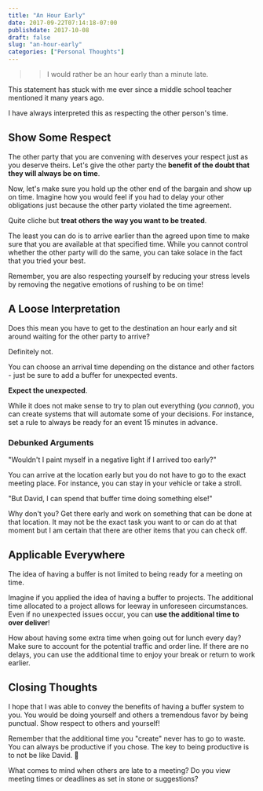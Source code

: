 ```yaml
---
title: "An Hour Early"
date: 2017-09-22T07:14:18-07:00
publishdate: 2017-10-08
draft: false
slug: "an-hour-early"
categories: ["Personal Thoughts"]
---
```


>> I would rather be an hour early than a minute late.

This statement has stuck with me ever since a middle school teacher mentioned it many years ago.

<!--more-->

I have always interpreted this as respecting the other person's time.

## Show Some Respect

The other party that you are convening with deserves your respect just as you deserve theirs. Let's give the other party the **benefit of the doubt that they will always be on time**.

Now, let's make sure you hold up the other end of the bargain and show up on time. Imagine how you would feel if you had to delay your other obligations just because the other party violated the time agreement.

Quite cliche but **treat others the way you want to be treated**.

The least you can do is to arrive earlier than the agreed upon time to make sure that you are available at that specified time. While you cannot control whether the other party will do the same, you can take solace in the fact that you tried your best.

Remember, you are also respecting yourself by reducing your stress levels by removing the negative emotions of rushing to be on time!

## A Loose Interpretation

Does this mean you have to get to the destination an hour early and sit around waiting for the other party to arrive?

Definitely not.

You can choose an arrival time depending on the distance and other factors - just be sure to add a buffer for unexpected events.

**Expect the unexpected**.

While it does not make sense to try to plan out everything (*you cannot*), you can create systems that will automate some of your decisions. For instance, set a rule to always be ready for an event 15 minutes in advance.

### Debunked Arguments

"Wouldn't I paint myself in a negative light if I arrived too early?"

You can arrive at the location early but you do not have to go to the exact meeting place. For instance, you can stay in your vehicle or take a stroll.

"But David, I can spend that buffer time doing something else!"

Why don't you? Get there early and work on something that can be done at that location. It may not be the exact task you want to or can do at that moment but I am certain that there are other items that you can check off.

## Applicable Everywhere

The idea of having a buffer is not limited to being ready for a meeting on time.

Imagine if you applied the idea of having a buffer to projects. The additional time allocated to a project allows for leeway in unforeseen circumstances. Even if no unexpected issues occur, you can **use the additional time to over deliver**!

How about having some extra time when going out for lunch every day? Make sure to account for the potential traffic and order line. If there are no delays, you can use the additional time to enjoy your break or return to work earlier.

## Closing Thoughts

I hope that I was able to convey the benefits of having a buffer system to you. You would be doing yourself and others a tremendous favor by being punctual. Show respect to others and yourself!

Remember that the additional time you "create" never has to go to waste. You can always be productive if you chose. The key to being productive is to not be like David. 🙂

What comes to mind when others are late to a meeting? Do you view meeting times or deadlines as set in stone or suggestions?